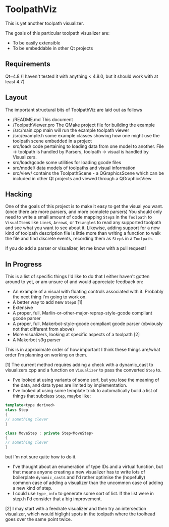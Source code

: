 # ToolpathViz

This is yet another toolpath visualizer.

The goals of this particular toolpath visualizer are:
* To be easily extensible
* To be embeddable in other Qt projects

## Requirements

Qt~4.8 (I haven't tested it with anything < 4.8.0, but it should work with at least 4.7)

## Layout

The important structural bits of ToolpathViz are laid out as follows

- /README.md				This document
- /ToolpathViewer.pro		The QMake project file for building the example
- /src/main.cpp				main will run the example toolpath viewer
- /src/example.h			some example classes showing how one might use the toolpath scene embedded in a project
- src/load/				code pertaining to loading data from one model to another. File -> toolpath is handled by Parsers, toolpath -> visual is handled by Visualizers.
- src/load/gcode			some utilities for loading gcode files
- src/model/				data models of toolpaths and visual information
- src/view/				contains the ToolpathScene - a QGraphicsScene which can be included in other Qt projects and viewed through a QGraphicsView

## Hacking

One of the goals of this project is to make it easy to get the visual you want. (once there are more parsers, and more complete parsers) You should only need to write a small amount of code mapping `Step`s in the `Toolpath` to `VisualItem`s like `Line`s, `Arrow`s, or `Triangle`s to read any supported toolpath and see what you want to see about it.
Likewise, adding support for a new kind of toolpath description file is little more than writing a function to walk the file and find discrete events, recording them as `Step`s in a `Toolpath`.

If you do add a parser or visualizer, let me know with a pull request!

## In Progress

This is a list of specific things I'd like to do that I either haven't gotten around to yet, or am unsure of and would appreciate feedback on:
* An example of a visual with floating controls associated with it. Probably the next thing I'm going to work on.
* A better way to add new `Step`s [1]
* Extensive
* A proper, full, Marlin-or-other-major-reprap-style-gcode compliant gcode parser
* A proper, full, Makerbot-style-gcode compliant gcode parser (obviously not that different from above)
* More visualizers, looking at specific aspects of a toolpath [2]
* A Makerbot s3g parser

This is in approximate order of how important I think these things are/what order I'm planning on working on them.

[1] The current method requires adding a check with a dynamic_cast to visualizers.cpp and a function on `Visualizer` to pass the converted `Step` to. 
* I've looked at using variants of some sort, but you lose the meaning of the data, and data types are limited by implementation.
* I've looked at using some template trick to automatically build a list of things that subclass `Step`, maybe like:
```c++
template<type derived>
class Step
{
// something clever
}

class MoveStep : private Step<MoveStep>
{
// something clever
}
```

but I'm not sure quite how to do it.
* I've thought about an enumeration of type IDs and a virtual function, but that means anyone creating a new visualizer has to write lots of boilerplate `dynamic_cast`s and I'd rather optimise the (hopefully) common case of adding a visualizer than the uncommon case of adding a new kind of step.
* I could use `type_info` to generate some sort of list. If the list were in step.h I'd consider that a big improvement.

[2] I may start with a feedrate visualizer and then try an intersection visualizer, which would higlight spots in the toolpath where the toolhead goes over the same point twice.